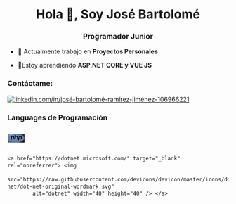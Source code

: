 <h1 align="center">Hola 👋, Soy José Bartolomé</h1>
<h3 align="center">Programador Junior</h3>

- 🔭 Actualmente trabajo en **Proyectos Personales**

- 🌱Estoy aprendiendo **ASP.NET CORE y VUE JS**

<h3 align="left">Contáctame:</h3>
<p align="left">
<a href="https://linkedin.com/in/linkedin.com/in/josé-bartolomé-ramírez-jiménez-106966221" target="blank"><img align="center" src="https://raw.githubusercontent.com/rahuldkjain/github-profile-readme-generator/master/src/images/icons/Social/linked-in-alt.svg" alt="linkedin.com/in/josé-bartolomé-ramírez-jiménez-106966221" height="30" width="40" /></a>
</p>

<h3 align="left">Languages de Programación</h3>
<p align="left">
    <a href="https://www.php.net" target="_blank" rel="noreferrer">
        <img src="https://raw.githubusercontent.com/devicons/devicon/master/icons/php/php-original.svg" alt="php"
            width="40" height="40" /> </a>

    <a href="https://dotnet.microsoft.com/" target="_blank" rel="noreferrer"> <img
            src="https://raw.githubusercontent.com/devicons/devicon/master/icons/dot-net/dot-net-original-wordmark.svg"
            alt="dotnet" width="40" height="40" /> </a>
</p>



